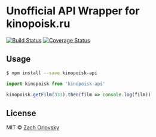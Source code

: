 # Unofficial API Wrapper for kinopoisk.ru

[![Build Status](https://travis-ci.org/sadorlovsky/kinopoisk-api.svg?branch=master)](https://travis-ci.org/sadorlovsky/kinopoisk-api)
[![Coverage Status](https://coveralls.io/repos/github/sadorlovsky/kinopoisk-api/badge.svg?branch=master)](https://coveralls.io/github/sadorlovsky/kinopoisk-api?branch=master)

## Usage

```bash
$ npm install --save kinopoisk-api
```

```javascript
import kinopoisk from 'kinopoisk-api'

kinopoisk.getFilm(333).then(film => console.log(film))
```

## License

MIT © [Zach Orlovsky](https://orlovsky.rocks)
